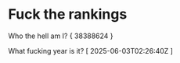 # Fuck the rankings

Who the hell am I?
{ 38388624 }

What fucking year is it?
[ 2025-06-03T02:26:40Z ]
